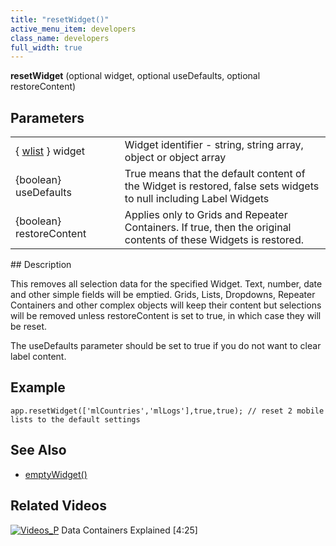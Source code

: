 ```yaml
---
title: "resetWidget()"
active_menu_item: developers
class_name: developers
full_width: true
---
```



**resetWidget** (optional widget, optional useDefaults, optional restoreContent)

## Parameters

<table>
<tr>
<td width="183">
  { <a href="/developers/user-guide/scripting-apis/client-api/objects-titbits/widget-list-parameters">wlist</a> } widget

</td>
<td width="9">
</td>
<td width="688">
Widget identifier - string, string array, object or object array

</td>
</tr>
<tr>
<td width="183">
{boolean} useDefaults

</td>
<td width="9">
</td>
<td width="688">
True means that the default content of the Widget is restored, false sets widgets to null including Label Widgets

</td>
</tr>
<tr>
<td width="183">
{boolean} restoreContent

</td>
<td width="9">
</td>
<td width="688">
Applies only to Grids and Repeater Containers. If true, then the original contents of these Widgets is restored.

</td>
</tr>
</table>
## Description

This removes all selection data for the specified Widget. Text, number, date and other simple fields will be emptied. Grids, Lists, Dropdowns, Repeater Containers and other complex objects will keep their content but selections will be removed unless restoreContent is set to true, in which case they will be reset.

The useDefaults parameter should be set to true if you do not want to clear label content.

## Example

    app.resetWidget(['mlCountries','mlLogs'],true,true); // reset 2 mobile lists to the default settings
   

## See Also

 - [emptyWidget()](/developers/user-guide/scripting-apis/client-api/widget-functions/emptywidget)

## Related Videos

[![Videos\_P](/img/docs/videos_p.png)](http://www.youtube.com/v/TrfVkAavkOQ?autoplay=1&hd=1&fs=1&showsearch=0&rel=0&) Data Containers Explained [4:25]

